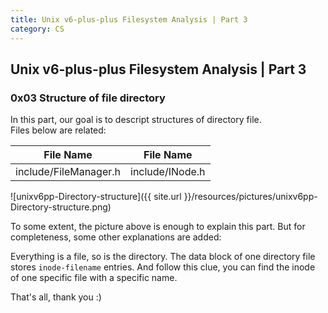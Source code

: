 ```yaml
---
title: Unix v6-plus-plus Filesystem Analysis | Part 3
category: CS
---
```


## Unix v6-plus-plus Filesystem Analysis | Part 3

### 0x03 Structure of file directory

In this part, our goal is to descript structures of directory file.  
Files below are related:

|File Name|File Name|
|:-:|:-:|
|include/FileManager.h|include/INode.h|

![unixv6pp-Directory-structure]({{ site.url }}/resources/pictures/unixv6pp-Directory-structure.png)

To some extent, the picture above is enough to explain this part. But for completeness, some other explanations are added:

Everything is a file, so is the directory. The data block of one directory file stores `inode-filename` entries. And follow this clue, you can find the inode of one specific file with a specific name.

That's all, thank you :)